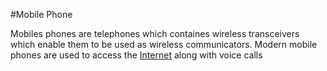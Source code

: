 #Mobile Phone

Mobiles phones are telephones which containes wireless transceivers which enable them to be used as wireless communicators.
Modern mobile phones are used to access the [Internet](Internet) along with voice calls